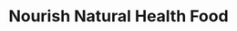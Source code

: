 ---
title: "Nourish Natural Health Food"
url: /warman/nourish-natural-health-food/
shop: Lebensmittel
---